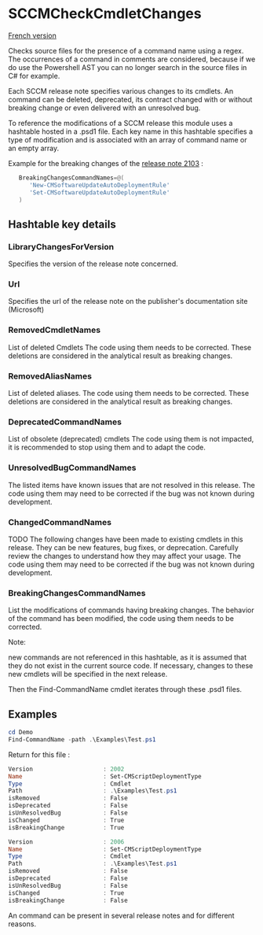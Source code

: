 # SCCMCheckCmdletChanges

[French version](https://github.com/LaurentDardenne/SCCMCheckCmdletChanges/blob/main/README.Fr.md)

Checks source files for the presence of a command name using a regex.
The occurrences of a command in comments are considered, because if we do use the Powershell AST you can no longer search in the source files in C# for example.

Each SCCM release note specifies various changes to its cmdlets.
An command can be deleted, deprecated, its contract changed with or without breaking change or even delivered with an unresolved bug.

To reference the modifications of a SCCM release this module uses a hashtable hosted in a .psd1 file.
Each key name in this hashtable specifies a type of modification and is associated with an array of command name or an empty array.

Example for the breaking changes of the [release note 2103]( https://docs.microsoft.com/en-us/powershell/sccm/2103-release-notes?view=sccm-ps) :
```Powershell
   BreakingChangesCommandNames=@(
      'New-CMSoftwareUpdateAutoDeploymentRule'
      'Set-CMSoftwareUpdateAutoDeploymentRule'
   )
```

## Hashtable key details

### LibraryChangesForVersion

Specifies the version of the release note concerned.

### Url

Specifies the url of the release note on the publisher's documentation site (Microsoft)

### RemovedCmdletNames

List of deleted Cmdlets The code using them needs to be corrected. These deletions are considered in the analytical result as breaking changes.

### RemovedAliasNames

List of deleted aliases. The code using them needs to be corrected. These deletions are considered in the analytical result as breaking changes.

### DeprecatedCommandNames

List of obsolete (deprecated) cmdlets The code using them is not impacted, it is recommended to stop using them and to adapt the code.

### UnresolvedBugCommandNames

The listed items have known issues that are not resolved in this release. The code using them may need to be corrected if the bug was not known during development.

### ChangedCommandNames

TODO The following changes have been made to existing cmdlets in this release. They can be new features, bug fixes, or deprecation. Carefully review the changes to understand how they may affect your usage. The code using them may need to be corrected if the bug was not known during development.

### BreakingChangesCommandNames
List the modifications of commands having breaking changes. The behavior of the command has been modified, the code using them needs to be corrected.

Note:

new commands are not referenced in this hashtable, as it is assumed that they do not exist in the current source code. If necessary, changes to these new cmdlets will be specified in the next release.

Then the Find-CommandName cmdlet iterates through these .psd1 files.

## Examples

```Powershell
cd Demo
Find-CommandName -path .\Examples\Test.ps1
```

Return for this file :

```Powershell
Version                    : 2002
Name                       : Set-CMScriptDeploymentType
Type                       : Cmdlet
Path                       : .\Examples\Test.ps1
isRemoved                  : False
isDeprecated               : False
isUnResolvedBug            : False
isChanged                  : True
isBreakingChange           : True

Version                    : 2006
Name                       : Set-CMScriptDeploymentType
Type                       : Cmdlet
Path                       : .\Examples\Test.ps1
isRemoved                  : False
isDeprecated               : False
isUnResolvedBug            : False
isChanged                  : True
isBreakingChange           : False
```

An command  can be present in several release notes and for different reasons.
